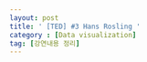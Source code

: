 ```yaml
---
layout: post
title: ' [TED] #3 Hans Rosling '
category : [Data visualization]
tag: [강연내용 정리]
---
```


